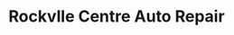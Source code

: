 ---
title: "Rockvlle Centre Auto Repair"
url: /rockville-centre/rockvlle-centre-auto-repair/
shop: Autowerkstatt
---